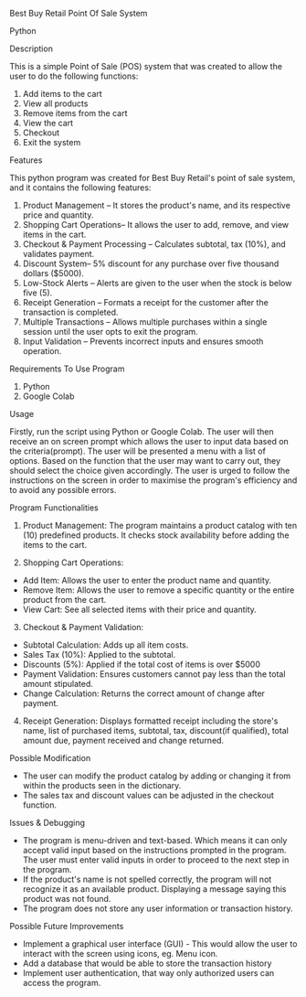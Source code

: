 Best Buy Retail Point Of Sale System

Python


Description

This is a simple Point of Sale (POS) system that was created to allow the user to do the following functions: 

1. Add items to the cart
2. View all products
3. Remove items from the cart
4. View the cart
5. Checkout
6. Exit the system


Features

This python program was created for Best Buy Retail's point of sale system, and it contains the following features:

1. Product Management – It stores the product's name, and its respective price and quantity.  
2. Shopping Cart Operations– It allows the user to add, remove, and view items in the cart.  
3. Checkout & Payment Processing – Calculates subtotal, tax (10%), and validates payment.  
4. Discount System– 5% discount for any purchase over five thousand dollars ($5000).  
5. Low-Stock Alerts – Alerts are given to the user when the stock is below five (5).  
6. Receipt Generation – Formats a receipt for the customer after the transaction is completed.  
7. Multiple Transactions – Allows multiple purchases within a single session until the user opts to exit the program.
8. Input Validation – Prevents incorrect inputs and ensures smooth operation.


Requirements To Use Program

1. Python 
2. Google Colab


Usage

Firstly, run the script using Python or Google Colab. The user will then receive an on screen prompt which allows the user to input data based on the criteria(prompt). The user will be presented a menu with a list of options. Based on the function that the user may want to carry out, they should select the choice given accordingly. The user is urged to follow the instructions on the screen in order to maximise the program's efficiency and to avoid any possible errors.


Program Functionalities

1. Product Management:  The program maintains a product catalog with ten (10) predefined products. It checks stock availability before adding the items to the cart.


2. Shopping Cart Operations:  

- Add Item: Allows the user to enter the product name and quantity.  
- Remove Item:  Allows the user to remove a specific quantity or the entire product from the cart.  
- View Cart: See all selected items with their price and quantity.


3. Checkout & Payment Validation:

- Subtotal Calculation: Adds up all item costs.  
- Sales Tax (10%): Applied to the subtotal.  
- Discounts (5%): Applied if the total cost of items is over $5000 
- Payment Validation: Ensures customers cannot pay less than the total amount stipulated.  
- Change Calculation: Returns the correct amount of change after payment.


4. Receipt Generation: Displays formatted receipt including the store's name, list of purchased items, subtotal, tax, discount(if qualified), total amount due, payment received and change returned.


Possible Modification

- The user can modify the product catalog by adding or changing it from within the products seen in the dictionary.
- The sales tax and discount values can be adjusted in the checkout function.

Issues & Debugging

- The program is menu-driven and text-based. Which means it can only accept valid input based on the instructions prompted in the program. The user must enter valid inputs in order to proceed to the next step in the program.  
- If the product's name is not spelled correctly, the program will not recognize it as an available product. Displaying a message saying this product was not found.
- The program does not store any user information or transaction history.

Possible Future Improvements

- Implement a graphical user interface (GUI) - This would allow the user to interact with the screen using icons, eg. Menu icon.
- Add a database that would be able to store the transaction history
- Implement user authentication, that way only authorized users can access the program.
